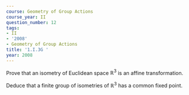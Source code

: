 ```yaml
---
course: Geometry of Group Actions
course_year: II
question_number: 12
tags:
- II
- '2008'
- Geometry of Group Actions
title: '1.I.3G '
year: 2008
---
```



Prove that an isometry of Euclidean space $\mathbb{R}^{3}$ is an affine transformation.

Deduce that a finite group of isometries of $\mathbb{R}^{3}$ has a common fixed point.